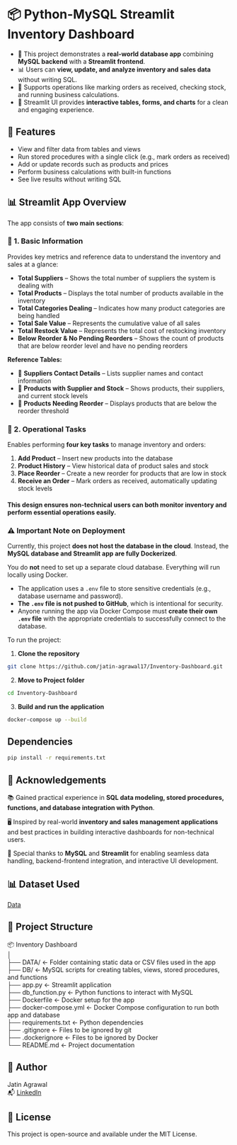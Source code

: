 
# 📦 Python-MySQL Streamlit Inventory Dashboard
- 🚀 This project demonstrates a **real-world database app** combining **MySQL backend** with a **Streamlit frontend**.
- 📊 Users can **view, update, and analyze inventory and sales data** without writing SQL.
- 🧭 Supports operations like marking orders as received, checking stock, and running business calculations.
- 🎨 Streamlit UI provides **interactive tables, forms, and charts** for a clean and engaging experience.
##  🚀 Features

- View and filter data from tables and views  
- Run stored procedures with a single click (e.g., mark orders as received)  
- Add or update records such as products and prices  
- Perform business calculations with built-in functions  
- See live results without writing SQL
## 📊 Streamlit App Overview

The app consists of **two main sections**:

### 🔹 1. Basic Information
Provides key metrics and reference data to understand the inventory and sales at a glance:

- **Total Suppliers** – Shows the total number of suppliers the system is dealing with  
- **Total Products** – Displays the total number of products available in the inventory  
- **Total Categories Dealing** – Indicates how many product categories are being handled  
- **Total Sale Value** – Represents the cumulative value of all sales  
- **Total Restock Value** – Represents the total cost of restocking inventory  
- **Below Reorder & No Pending Reorders** – Shows the count of products that are below reorder level and have no pending reorders  

**Reference Tables:**
- 📑 **Suppliers Contact Details** – Lists supplier names and contact information  
- 📑 **Products with Supplier and Stock** – Shows products, their suppliers, and current stock levels  
- 📑 **Products Needing Reorder** – Displays products that are below the reorder threshold  

### 🔹 2. Operational Tasks
Enables performing **four key tasks** to manage inventory and orders:

1. **Add Product** – Insert new products into the database  
2. **Product History** – View historical data of product sales and stock  
3. **Place Reorder** – Create a new reorder for products that are low in stock  
4. **Receive an Order** – Mark orders as received, automatically updating stock levels  

#### This design ensures non-technical users can both monitor inventory and perform essential operations easily.
### ⚠️ Important Note on Deployment

Currently, this project **does not host the database in the cloud**. Instead, the **MySQL database and Streamlit app are fully Dockerized**.  

You do **not** need to set up a separate cloud database. Everything will run locally using Docker.  

- The application uses a `.env` file to store sensitive credentials (e.g., database username and password).  
- **The `.env` file is not pushed to GitHub**, which is intentional for security.  
- Anyone running the app via Docker Compose must **create their own `.env` file** with the appropriate credentials to successfully connect to the database.

To run the project:

1. **Clone the repository**
```bash
git clone https://github.com/jatin-agrawal17/Inventory-Dashboard.git
```
2. **Move to Project folder**
```bash
cd Inventory-Dashboard
```
3. **Build and run the application**
```bash
docker-compose up --build
```

## Dependencies
```bash 
pip install -r requirements.txt
```
## 🙌 Acknowledgements

📚 Gained practical experience in **SQL data modeling, stored procedures, functions, and database integration with Python**.  

🖥️ Inspired by real-world **inventory and sales management applications** and best practices in building interactive dashboards for non-technical users.  

🙏 Special thanks to **MySQL** and **Streamlit** for enabling seamless data handling, backend-frontend integration, and interactive UI development.
## 📊 Dataset Used

[Data](https://github.com/jatin-agrawal17/Inventory-Dashboard/tree/main/DATA)
## 📂 Project Structure

📦 Inventory Dashboard  
│  
├── DATA/ ← Folder containing static data or CSV files used in the app  
├── DB/ ← MySQL scripts for creating tables, views, stored procedures, and functions  
├── app.py ← Streamlit application  
├── db_function.py ← Python functions to interact with MySQL  
├── Dockerfile ← Docker setup for the app  
├── docker-compose.yml ← Docker Compose configuration to run both app and database  
├── requirements.txt ← Python dependencies  
├── .gitignore ← Files to be ignored by git  
├── .dockerignore ← Files to be ignored by Docker  
└── README.md ← Project documentation  
## 👤 Author

Jatin Agrawal  
📬 [LinkedIn](https://www.linkedin.com/in/jatin-agrawal-b80092367/)

## 📎 License

This project is open-source and available under the MIT License.
